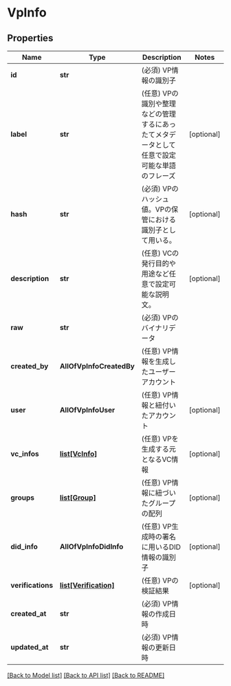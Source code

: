 # VpInfo

## Properties
Name | Type | Description | Notes
------------ | ------------- | ------------- | -------------
**id** | **str** | (必須) VP情報の識別子 | 
**label** | **str** | (任意) VPの識別や整理などの管理するにあったてメタデータとして任意で設定可能な単語のフレーズ | [optional] 
**hash** | **str** | (必須) VPのハッシュ値。VPの保管における識別子として用いる。 | [optional] 
**description** | **str** | (任意) VCの発行目的や用途など任意で設定可能な説明文。 | [optional] 
**raw** | **str** | (必須) VPのバイナリデータ | 
**created_by** | **AllOfVpInfoCreatedBy** | (任意) VP情報を生成したユーザーアカウント | 
**user** | **AllOfVpInfoUser** | (任意) VP情報と紐付いたアカウント | [optional] 
**vc_infos** | [**list[VcInfo]**](VcInfo.md) | (任意) VPを生成する元となるVC情報 | [optional] 
**groups** | [**list[Group]**](Group.md) | (任意) VP情報に紐づいたグループの配列 | [optional] 
**did_info** | **AllOfVpInfoDidInfo** | (任意) VP生成時の署名に用いるDID情報の識別子 | [optional] 
**verifications** | [**list[Verification]**](Verification.md) | (任意) VPの検証結果 | [optional] 
**created_at** | **str** | (必須) VP情報の作成日時 | 
**updated_at** | **str** | (必須) VP情報の更新日時 | 

[[Back to Model list]](../README.md#documentation-for-models) [[Back to API list]](../README.md#documentation-for-api-endpoints) [[Back to README]](../README.md)

